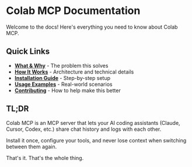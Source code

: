 # Colab MCP Documentation

Welcome to the docs! Here's everything you need to know about Colab MCP.

## Quick Links

- [**What & Why**](what-and-why.md) - The problem this solves
- [**How It Works**](how-it-works.md) - Architecture and technical details
- [**Installation Guide**](installation.md) - Step-by-step setup
- [**Usage Examples**](usage-examples.md) - Real-world scenarios
- [**Contributing**](contributing.md) - How to help make this better

## TL;DR

Colab MCP is an MCP server that lets your AI coding assistants (Claude, Cursor, Codex, etc.) share chat history and logs with each other. 

Install it once, configure your tools, and never lose context when switching between them again.

That's it. That's the whole thing.

